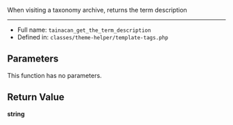 
When visiting a taxonomy archive, returns the term description

***

* Full name: `tainacan_get_the_term_description`
* Defined in: `classes/theme-helper/template-tags.php`

## Parameters

This function has no parameters.

## Return Value

**string**
